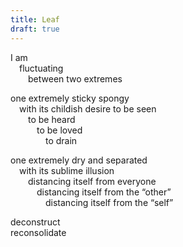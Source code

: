 ```yaml
---
title: Leaf
draft: true
---
```


I am\
&emsp;fluctuating\
&emsp;&emsp;between two extremes

one extremely sticky spongy\
&emsp;with its childish desire to be seen\
&emsp;&emsp;to be heard\
&emsp;&emsp;&emsp;to be loved\
&emsp;&emsp;&emsp;&emsp;to drain

one extremely dry and separated\
&emsp;with its sublime illusion\
&emsp;&emsp;distancing itself from everyone\
&emsp;&emsp;&emsp;distancing itself from the “other”\
&emsp;&emsp;&emsp;&emsp;distancing itself from the “self”

deconstruct\
reconsolidate
